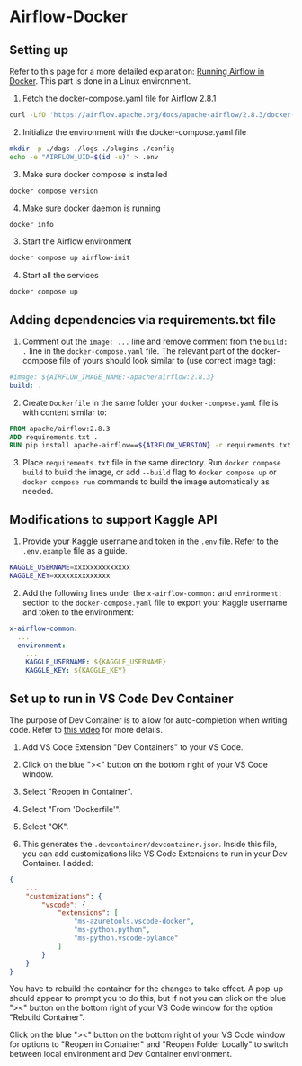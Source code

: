 # Airflow-Docker
## Setting up
Refer to this page for a more detailed explanation: [Running Airflow in Docker](https://airflow.apache.org/docs/apache-airflow/stable/howto/docker-compose/index.html). This part is done in a Linux environment.

1. Fetch the docker-compose.yaml file for Airflow 2.8.1
```bash
curl -LfO 'https://airflow.apache.org/docs/apache-airflow/2.8.3/docker-compose.yaml'
```

2. Initialize the environment with the docker-compose.yaml file
```bash
mkdir -p ./dags ./logs ./plugins ./config
echo -e "AIRFLOW_UID=$(id -u)" > .env
```

3. Make sure docker compose is installed
```bash
docker compose version 
```

4. Make sure docker daemon is running
```bash
docker info
```

3. Start the Airflow environment
```bash
docker compose up airflow-init
```

4. Start all the services
```bash
docker compose up
```

## Adding dependencies via requirements.txt file
1. Comment out the `image: ...` line and remove comment from the `build: .` line in the `docker-compose.yaml` file. The relevant part of the docker-compose file of yours should look similar to (use correct image tag):
```yaml
#image: ${AIRFLOW_IMAGE_NAME:-apache/airflow:2.8.3}
build: .
```

2. Create `Dockerfile` in the same folder your `docker-compose.yaml` file is with content similar to:
```Dockerfile
FROM apache/airflow:2.8.3
ADD requirements.txt .
RUN pip install apache-airflow==${AIRFLOW_VERSION} -r requirements.txt
```

3. Place `requirements.txt` file in the same directory.
Run `docker compose build` to build the image, or add `--build` flag to `docker compose up` or `docker compose run` commands to build the image automatically as needed.

## Modifications to support Kaggle API
1. Provide your Kaggle username and token in the `.env` file. Refer to the `.env.example` file as a guide.
```bash
KAGGLE_USERNAME=xxxxxxxxxxxxxx
KAGGLE_KEY=xxxxxxxxxxxxxx
```

2. Add the following lines under the `x-airflow-common:` and `environment:` section to the `docker-compose.yaml` file to export your Kaggle username and token to the environment:
```yaml
x-airflow-common:
  ...
  environment:
    ...
    KAGGLE_USERNAME: ${KAGGLE_USERNAME}
    KAGGLE_KEY: ${KAGGLE_KEY}
```

## Set up to run in VS Code Dev Container
The purpose of Dev Container is to allow for auto-completion when writing code. Refer to [this video](https://youtu.be/fsMKV9A1B-I?si=5Eqf3j0CVUZbT6fD) for more details.

1. Add VS Code Extension "Dev Containers" to your VS Code.

2. Click on the blue "><" button on the bottom right of your VS Code window.

3. Select "Reopen in Container".

4. Select "From 'Dockerfile'".

5. Select "OK".

6. This generates the `.devcontainer/devcontainer.json`. Inside this file, you can add customizations like VS Code Extensions to run in your Dev Container. I added:
```json
{
    ...
    "customizations": {
		"vscode": {
			"extensions": [
				"ms-azuretools.vscode-docker",
				"ms-python.python",
				"ms-python.vscode-pylance"
			]
		}
	}
}
```
You have to rebuild the container for the changes to take effect. A pop-up should appear to prompt you to do this, but if not you can click on the blue "><" button on the bottom right of your VS Code window for the option "Rebuild Container".

Click on the blue "><" button on the bottom right of your VS Code window for options to "Reopen in Container" and "Reopen Folder Locally" to switch between local environment and Dev Container environment.